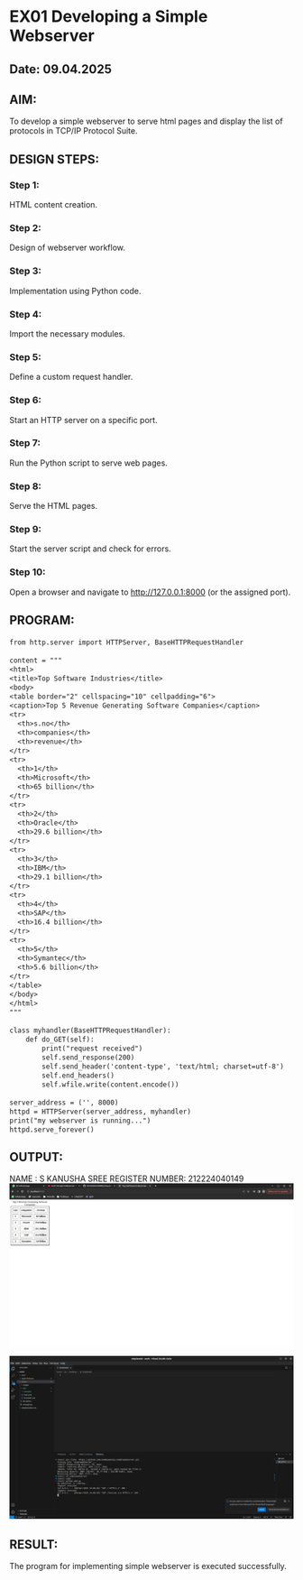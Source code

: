 # EX01 Developing a Simple Webserver
## Date: 09.04.2025

## AIM:
To develop a simple webserver to serve html pages and display the list of protocols in TCP/IP Protocol Suite.

## DESIGN STEPS:
### Step 1: 
HTML content creation.

### Step 2:
Design of webserver workflow.

### Step 3:
Implementation using Python code.

### Step 4:
Import the necessary modules.

### Step 5:
Define a custom request handler.

### Step 6:
Start an HTTP server on a specific port.

### Step 7:
Run the Python script to serve web pages.

### Step 8:
Serve the HTML pages.

### Step 9:
Start the server script and check for errors.

### Step 10:
Open a browser and navigate to http://127.0.0.1:8000 (or the assigned port).

## PROGRAM:
```
from http.server import HTTPServer, BaseHTTPRequestHandler

content = """
<html>
<title>Top Software Industries</title>
<body>
<table border="2" cellspacing="10" cellpadding="6">
<caption>Top 5 Revenue Generating Software Companies</caption>
<tr>
  <th>s.no</th>
  <th>companies</th>
  <th>revenue</th>
</tr>
<tr>
  <th>1</th>
  <th>Microsoft</th>
  <th>65 billion</th>
</tr>
<tr>
  <th>2</th>
  <th>Oracle</th>
  <th>29.6 billion</th>
</tr>
<tr>
  <th>3</th>
  <th>IBM</th>
  <th>29.1 billion</th>
</tr>
<tr>
  <th>4</th>
  <th>SAP</th>
  <th>16.4 billion</th>
</tr>
<tr>
  <th>5</th>
  <th>Symantec</th>
  <th>5.6 billion</th>
</tr>
</table>
</body>
</html>
"""

class myhandler(BaseHTTPRequestHandler):
    def do_GET(self):
        print("request received")
        self.send_response(200)
        self.send_header('content-type', 'text/html; charset=utf-8')
        self.end_headers()
        self.wfile.write(content.encode())

server_address = ('', 8000)
httpd = HTTPServer(server_address, myhandler)
print("my webserver is running...")
httpd.serve_forever()
```

## OUTPUT:

NAME           : S KANUSHA SREE
REGISTER NUMBER: 212224040149
![Alt text](<Screenshot from 2025-04-09 14-07-16.png>)

![Alt text](<Screenshot from 2025-04-09 14-08-43.png>)

## RESULT:
The program for implementing simple webserver is executed successfully.
